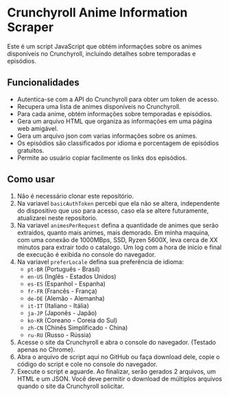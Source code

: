 # Crunchyroll Anime Information Scraper

Este é um script JavaScript que obtém informações sobre os animes disponíveis no Crunchyroll, incluindo detalhes sobre temporadas e episódios.

## Funcionalidades

- Autentica-se com a API do Crunchyroll para obter um token de acesso.
- Recupera uma lista de animes disponíveis no Crunchyroll.
- Para cada anime, obtém informações sobre temporadas e episódios.
- Gera um arquivo HTML que organiza as informações em uma página web amigável.
- Gera um arquivo json com varias informações sobre os animes.
- Os episódios são classificados por idioma e porcentagem de episódios gratuitos.
- Permite ao usuário copiar facilmente os links dos episódios.

## Como usar

1. Não é necessário clonar este repositório.
2. Na variavel `basicAuthToken` percebi que ela não se altera, independente do dispositivo que uso para acesso, caso ela se altere futuramente, atualizarei neste reposítorio.
3. Na variavel `animesPerRequest` defina a quantidade de animes que serão extraidos, quanto mais animes, mais demorado.
   Em minha maquina, com uma conexão de 1000MBps, SSD, Ryzen 5600X, leva cerca de XX minutos para extrair todo o catalogo. Um log com a hora de inicio e final de execução é exibida no console do navegador.
3. Na variavel `preferLocale` defina sua preferência de idioma:
   - `pt-BR` (Português - Brasil)
   - `en-US` (Inglês - Estados Unidos)
   - `es-ES` (Espanhol - Espanha)
   - `fr-FR` (Francês - França)
   - `de-DE` (Alemão - Alemanha)
   - `it-IT` (Italiano - Itália)
   - `ja-JP` (Japonês - Japão)
   - `ko-KR` (Coreano - Coreia do Sul)
   - `zh-CN` (Chinês Simplificado - China)
   - `ru-RU` (Russo - Rússia)
4. Acesse o site da Crunchyroll e abra o console do navegador. (Testado apenas no Chrome).
5. Abra o arquivo de script aqui no GitHub ou faça download dele, copie o código do script e cole no console do navegador.
6. Execute o script e aguarde. Ao finalizar, serão gerados 2 arquivos, um HTML e um JSON. Você deve permitir o download de múltiplos arquivos quando o site da Crunchyroll solicitar.

